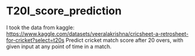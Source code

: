 # T20I_score_prediction
I took the data from kaggle: https://www.kaggle.com/datasets/veeralakrishna/cricsheet-a-retrosheet-for-cricket?select=t20s
Predict cricket match score after 20 overs, with given input at any point of time in a match.
